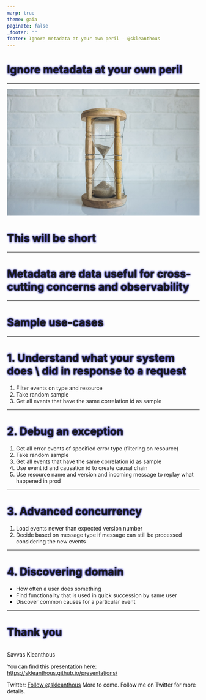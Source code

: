 ```yaml
---
marp: true
theme: gaia
paginate: false
_footer: ""
footer: Ignore metadata at your own peril - @skleanthous
---
```


<!-- _class: lead invert -->

# Ignore metadata at your own peril

--- 

<!-- _class: lead invert -->

![bg blur:3px](./images/hourglass.jpg)

# This will be short

<style scoped>
h1,h2,h3 {
  text-shadow: 0 0 3px #000000, 0 0 5px #0000FF;
}
</style>

---

<!-- _class: lead -->

# Metadata are data useful for cross-cutting concerns and observability

<!-- 

Examples:
- Routing
- Authorization
- Debugging
- Sampling
- Throttling (sometimes)

Metadata are NOT supposed to carry data needed for core or supportive domains - those belong in message data. If you need to send a message to a generic domain (send an email to a user), put the data in the event, and not rely on metadata

-->

---

<!-- _class: lead invert -->

# Sample use-cases

---

# 1. Understand what your system does \ did in response to a request

1. Filter events on type and resource
1. Take random sample
1. Get all events that have the same correlation id as sample

---

# 2. Debug an exception

1. Get all error events of specified error type (filtering on resource)
1. Take random sample
1. Get all events that have the same correlation id as sample
1. Use event id and causation id to create causal chain
1. Use resource name and version and incoming message to replay what happened in prod

<!--

All of these can be fully automated and can result in being able to run locally with:

- the right version of code
- the same command
- the same data
- with debugger attached to local process able to step though line-by-line

-->
---

# 3. Advanced concurrency

1. Load events newer than expected version number
1. Decide based on message type if message can still be processed considering the new events

---

# 4. Discovering domain

- How often a user does something
- Find functionality that is used in quick succession by same user
- Discover common causes for a particular event

<!-- 

1. Get all events of type -> group per user -> count

2. Get all events of a type -> group by user id and day & hour -> count

3. Get samples of a particular event, build causal chains, compaere event types before and compare

-->

---

<!-- header: "" -->
<!-- _class: lead invert -->
<!-- _footer: "" -->
# Thank you

``` text

```

Savvas Kleanthous

You can find this presentation here: https://skleanthous.github.io/presentations/

Twitter: <a href="https://twitter.com/skleanthous?ref_src=twsrc%5Etfw" class="twitter-follow-button" data-show-count="false">Follow @skleanthous</a><script async src="https://platform.twitter.com/widgets.js" charset="utf-8"></script>
More to come. Follow me on Twitter for more details.
